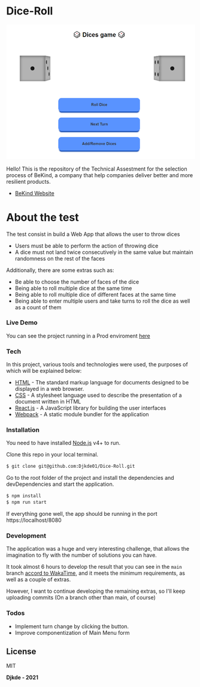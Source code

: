 # Dice-Roll

![Proyect Preview](https://github.com/Djkde01/Dice-Roll/blob/main/preview.png?raw=true)

Hello! This is the repository of the Technical Assestment for the selection process of BeKind, a company that help companies deliver better and more resilient products.

  - [BeKind Website](https://bekind.software/)

# About the test

The test consist in build a Web App that allows the user to throw dices

  - Users must be able to perform the action of throwing dice
  - A dice must not land twice consecutively in the same value but maintain randomness on the rest of the faces

Additionally, there are some extras such as:

  - Be able to choose the number of faces of the dice
  - Being able to roll multiple dice at the same time
  - Being able to roll multiple dice of different faces at the same time
  - Being able to enter multiple users and take turns to roll the dice as well as a count of them

### Live Demo

You can see the project running in a Prod enviroment [here](https://djkde-dices.netlify.app/)

### Tech

In this project, various tools and technologies were used, the purposes of which will be explained below:

* [HTML](https://en.wikipedia.org/wiki/HTML) - The standard markup language for documents designed to be displayed in a web browser.
* [CSS](https://developer.mozilla.org/en-US/docs/Web/CSS) - A stylesheet language used to describe the presentation of a document written in HTML
* [React.js](reactjs.org) - A JavaScript library for building the user interfaces
* [Webpack](https://webpack.js.org/) - A static module bundler for the application


### Installation

You need to have installed [Node.js](https://nodejs.org/) v4+ to run.

Clone this repo in your local terminal.

```sh
$ git clone git@github.com:Djkde01/Dice-Roll.git
```

Go to the root folder of the project and install the dependencies and devDependencies and start the application.

```sh
$ npm install
$ npm run start
```

If everything gone well, the app should be running in the port https://localhost/8080


### Development

The application was a huge and very interesting challenge, that allows the imagination to fly with the number of solutions you can have.

It took almost 6 hours to develop the result that you can see in the `main` branch [accord to WakaTime](https://wakatime.com/@5f919ea9-8377-4663-abc4-0c1d3a8fd709/projects/sfmdyfjomb?start=2021-05-02&end=2021-05-08), and it meets the minimum requirements, as well as a couple of extras.

However, I want to continue developing the remaining extras, so I'll keep uploading commits (On a branch other than main, of course)
### Todos

 - Implement turn change by clicking the button.
 - Improve componentization of Main Menu form

License
----

MIT


**Djkde - 2021**
